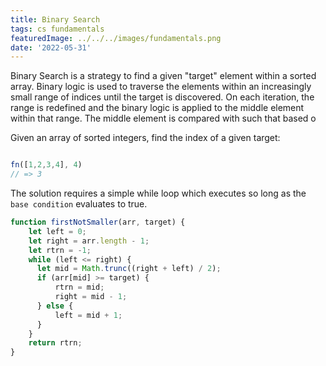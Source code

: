 ```yaml
---
title: Binary Search
tags: cs fundamentals
featuredImage: ../../../images/fundamentals.png
date: '2022-05-31'
---
```


Binary Search is a strategy to find a given "target" element within a sorted array. Binary logic is used to traverse the elements within an increasingly small range of indices until the target is discovered. On each iteration, the range is redefined and the binary logic is applied to the middle element within that range. The middle element is compared with such that based o

Given an array of sorted integers, find the index of a given target:

```javascript

fn([1,2,3,4], 4)
// => 3
```

The solution requires a simple while loop which executes so long as the `base condition` evaluates to true.

```javascript
function firstNotSmaller(arr, target) {
    let left = 0;
    let right = arr.length - 1;
    let rtrn = -1;
    while (left <= right) {
      let mid = Math.trunc((right + left) / 2);
      if (arr[mid] >= target) {
          rtrn = mid;
          right = mid - 1;
      } else {
          left = mid + 1;
      }
    }
    return rtrn;
}
````

